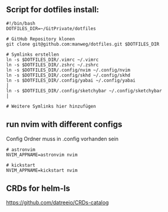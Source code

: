 ## Script for dotfiles install:
```
#!/bin/bash
DOTFILES_DIR=~/GitPrivate/dotfiles

# GitHub Repository klonen
git clone git@github.com:manweg/dotfiles.git $DOTFILES_DIR

# Symlinks erstellen
ln -s $DOTFILES_DIR/.vimrc ~/.vimrc
ln -s $DOTFILES_DIR/.zshrc ~/.zshrc
ln -s $DOTFILES_DIR/.config/nvim ~/.config/nvim
ln -s $DOTFILES_DIR/.config/skhd ~/.config/skhd
ln -s $DOTFILES_DIR/.config/yabai ~/.config/yabai                                                        │
ln -s $DOTFILES_DIR/.config/sketchybar ~/.config/sketchybar                                                        │

# Weitere Symlinks hier hinzufügen
```

## run nvim with different configs
Config Ordner muss in .config vorhanden sein
```
# astronvim
NVIM_APPNAME=astronvim nvim
```

```
# kickstart
NVIM_APPNAME=kickstart nvim
```

## CRDs for helm-ls
https://github.com/datreeio/CRDs-catalog
